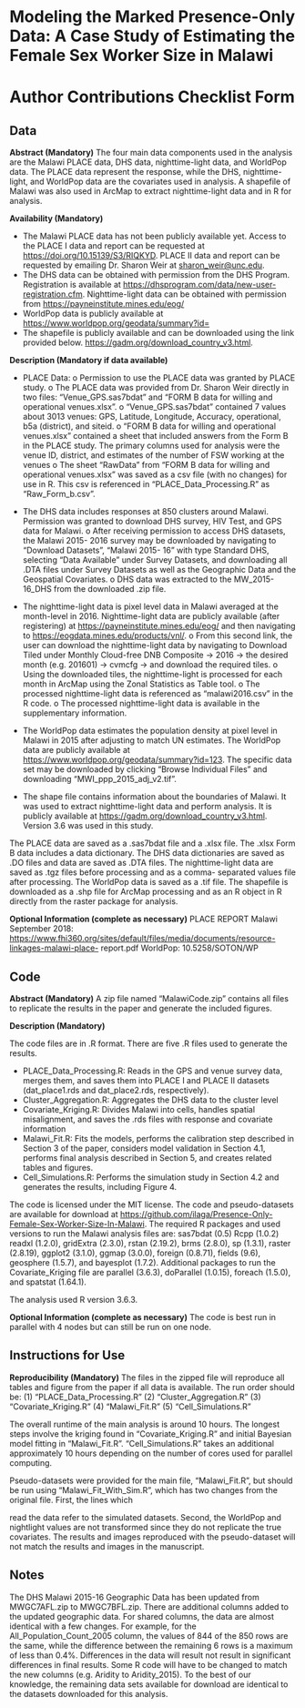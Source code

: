 # Modeling the Marked Presence-Only Data: A Case Study of Estimating the Female Sex Worker Size in Malawi

# Author Contributions Checklist Form

## Data

**Abstract (Mandatory)**
The four main data components used in the analysis are the Malawi PLACE data, DHS data,
nighttime-light data, and WorldPop data. The PLACE data represent the response, while the
DHS, nighttime-light, and WorldPop data are the covariates used in analysis. A shapefile of
Malawi was also used in ArcMap to extract nighttime-light data and in R for analysis.

**Availability (Mandatory)**

- The Malawi PLACE data has not been publicly available yet. Access to the PLACE I
    data and report can be requested at https://doi.org/10.15139/S3/RIQKYD. PLACE II data
    and report can be requested by emailing Dr. Sharon Weir at sharon_weir@unc.edu.
- The DHS data can be obtained with permission from the DHS Program. Registration is
    available at https://dhsprogram.com/data/new-user-registration.cfm.
    Nighttime-light data can be obtained with permission from
    https://payneinstitute.mines.edu/eog/
- WorldPop data is publicly available at
    https://www.worldpop.org/geodata/summary?id=
- The shapefile is publicly available and can be downloaded using the link provided below.
    https://gadm.org/download_country_v3.html.

**Description (Mandatory if data available)**

- PLACE Data:
    o Permission to use the PLACE data was granted by PLACE study.
    o The PLACE data was provided from Dr. Sharon Weir directly in two files:
       “Venue_GPS.sas7bdat” and “FORM B data for willing and operational
       venues.xlsx”.
    o “Venue_GPS.sas7bdat” contained 7 values about 3013 venues: GPS, Latitude,
       Longitude, Accuracy, operational, b5a (district), and siteid.
    o “FORM B data for willing and operational venues.xlsx” contained a sheet that
       included answers from the Form B in the PLACE study. The primary columns
       used for analysis were the venue ID, district, and estimates of the number of
       FSW working at the venues
    o The sheet “RawData” from “FORM B data for willing and operational venues.xlsx”
       was saved as a csv file (with no changes) for use in R. This csv is referenced in
       “PLACE_Data_Processing.R” as “Raw_Form_b.csv”.
- The DHS data includes responses at 850 clusters around Malawi. Permission was
    granted to download DHS survey, HIV Test, and GPS data for Malawi.
       o After receiving permission to access DHS datasets, the Malawi 2015- 2016
          survey may be downloaded by navigating to “Download Datasets”, “Malawi 2015-
          16” with type Standard DHS, selecting “Data Available” under Survey Datasets,
and downloading all .DTA files under Survey Datasets as well as the Geographic
Data and the Geospatial Covariates.
      o DHS data was extracted to the MW_2015-16_DHS from the downloaded .zip file.

- The nighttime-light data is pixel level data in Malawi averaged at the month-level in
    2016. Nighttime-light data are publicly available (after registering) at
    https://payneinstitute.mines.edu/eog/ and then navigating to
    https://eogdata.mines.edu/products/vnl/.
       o From this second link, the user can download the nighttime-light data by
          navigating to Download Tiled under Monthly Cloud-free DNB Composite -> 2016
          -> the desired month (e.g. 201601) -> cvmcfg -> and download the required tiles.
       o Using the downloaded tiles, the nighttime-light is processed for each month in
          ArcMap using the Zonal Statistics as Table tool.
       o The processed nighttime-light data is referenced as “malawi2016.csv” in the R
          code.
       o The processed nighttime-light data is available in the supplementary information.
- The WorldPop data estimates the population density at pixel level in Malawi in 2015 after
    adjusting to match UN estimates. The WorldPop data are publicly available at
    https://www.worldpop.org/geodata/summary?id=123. The specific data set may be
    downloaded by clicking “Browse Individual Files” and downloading
    “MWI_ppp_2015_adj_v2.tif”.
- The shape file contains information about the boundaries of Malawi. It was used to
    extract nighttime-light data and perform analysis. It is publicly available at
    https://gadm.org/download_country_v3.html. Version 3.6 was used in this study.

The PLACE data are saved as a .sas7bdat file and a .xlsx file. The .xlsx Form B data includes a
data dictionary. The DHS data dictionaries are saved as .DO files and data are saved as .DTA
files. The nighttime-light data are saved as .tgz files before processing and as a comma-
separated values file after processing. The WorldPop data is saved as a .tif file. The shapefile is
downloaded as a .shp file for ArcMap processing and as an R object in R directly from the raster
package for analysis.

**Optional Information (complete as necessary)**
PLACE REPORT Malawi September 2018:
https://www.fhi360.org/sites/default/files/media/documents/resource-linkages-malawi-place-
report.pdf
WorldPop: 10.5258/SOTON/WP

## Code

**Abstract (Mandatory)**
A zip file named “MalawiCode.zip” contains all files to replicate the results in the paper and
generate the included figures.

**Description (Mandatory)**


The code files are in .R format. There are five .R files used to generate the results.

- PLACE_Data_Processing.R: Reads in the GPS and venue survey data, merges them,
    and saves them into PLACE I and PLACE II datasets (dat_place1.rds and
    dat_place2.rds, respectively).
- Cluster_Aggregation.R: Aggregates the DHS data to the cluster level
- Covariate_Kriging.R: Divides Malawi into cells, handles spatial misalignment, and saves
    the .rds files with response and covariate information
- Malawi_Fit.R: Fits the models, performs the calibration step described in Section 3 of the
    paper, considers model validation in Section 4.1, performs final analysis described in
    Section 5, and creates related tables and figures.
- Cell_Simulations.R: Performs the simulation study in Section 4.2 and generates the
    results, including Figure 4.

The code is licensed under the MIT license. The code and pseudo-datasets are available for
download at https://github.com/ilaga/Presence-Only-Female-Sex-Worker-Size-In-Malawi. The
required R packages and used versions to run the Malawi analysis files are: sas7bdat (0.5)
Rcpp (1.0.2) readxl (1.2.0), gridExtra (2.3.0), rstan (2.19.2), brms (2.8.0), sp (1.3.1), raster
(2.8.19), ggplot2 (3.1.0), ggmap (3.0.0), foreign (0.8.71), fields (9.6), geosphere (1.5.7), and
bayesplot (1.7.2). Additional packages to run the Covariate_Kriging file are parallel (3.6.3),
doParallel (1.0.15), foreach (1.5.0), and spatstat (1.64.1).

The analysis used R version 3.6.3.

**Optional Information (complete as necessary)**
The code is best run in parallel with 4 nodes but can still be run on one node.

## Instructions for Use

**Reproducibility (Mandatory)**
The files in the zipped file will reproduce all tables and figure from the paper if all data is
available. The run order should be:
(1) “PLACE_Data_Processing.R”
(2) “Cluster_Aggregation.R”
(3) “Covariate_Kriging.R”
(4) “Malawi_Fit.R”
(5) “Cell_Simulations.R”

The overall runtime of the main analysis is around 10 hours. The longest steps involve the
kriging found in “Covariate_Kriging.R” and initial Bayesian model fitting in “Malawi_Fit.R”.
“Cell_Simulations.R” takes an additional approximately 10 hours depending on the number of
cores used for parallel computing.

Pseudo-datasets were provided for the main file, “Malawi_Fit.R”, but should be run using
“Malawi_Fit_With_Sim.R”, which has two changes from the original file. First, the lines which


read the data refer to the simulated datasets. Second, the WorldPop and nightlight values are
not transformed since they do not replicate the true covariates. The results and images
reproduced with the pseudo-dataset will not match the results and images in the manuscript.

## Notes

The DHS Malawi 2015-16 Geographic Data has been updated from MWGC7AFL.zip to
MWGC7BFL.zip. There are additional columns added to the updated geographic data. For
shared columns, the data are almost identical with a few changes. For example, for the
All_Population_Count_2005 column, the values of 844 of the 850 rows are the same, while the
difference between the remaining 6 rows is a maximum of less than 0.4%. Differences in the
data will result not result in significant differences in final results. Some R code will have to be
changed to match the new columns (e.g. Aridity to Aridity_2015). To the best of our knowledge,
the remaining data sets available for download are identical to the datasets downloaded for this
analysis.
